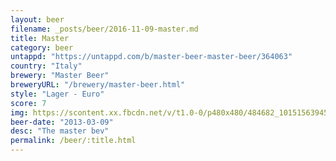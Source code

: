 ```yaml
---
layout: beer
filename: _posts/beer/2016-11-09-master.md
title: Master
category: beer
untappd: "https://untappd.com/b/master-beer-master-beer/364063"
country: "Italy"
brewery: "Master Beer"
breweryURL: "/brewery/master-beer.html"
style: "Lager - Euro"
score: 7
img: https://scontent.xx.fbcdn.net/v/t1.0-0/p480x480/484682_10151563945163745_604451899_n.jpg?_nc_cat=107&oh=cd502859dbc9ff44cf53968145a7c25f&oe=5C4D4DC0
beer-date: "2013-03-09"
desc: "The master bev"
permalink: /beer/:title.html
---
```

